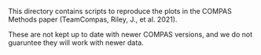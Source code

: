 [//]: ## (grip -b README.md)

This directory contains scripts to reproduce the plots in the COMPAS Methods paper (TeamCompas, Riley, J., et al. 2021).

These are not kept up to date with newer COMPAS versions, and we do not guaruntee they will work with newer data. 
